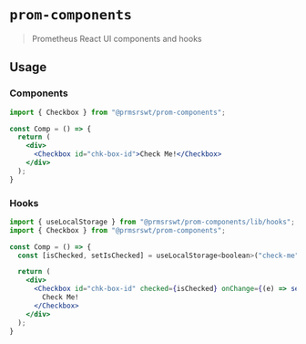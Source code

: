 # `prom-components`

> Prometheus React UI components and hooks

## Usage

### Components

```jsx
import { Checkbox } from "@prmsrswt/prom-components";

const Comp = () => {
  return (
    <div>
      <Checkbox id="chk-box-id">Check Me!</Checkbox>
    </div>
  );
}
```

### Hooks

```jsx
import { useLocalStorage } from "@prmsrswt/prom-components/lib/hooks";
import { Checkbox } from "@prmsrswt/prom-components";

const Comp = () => {
  const [isChecked, setIsChecked] = useLocalStorage<boolean>("check-me", false);

  return (
    <div>
      <Checkbox id="chk-box-id" checked={isChecked} onChange={(e) => setIsChecked(e.target.checked)}>
        Check Me!
      </Checkbox>
    </div>
  );
}
```
